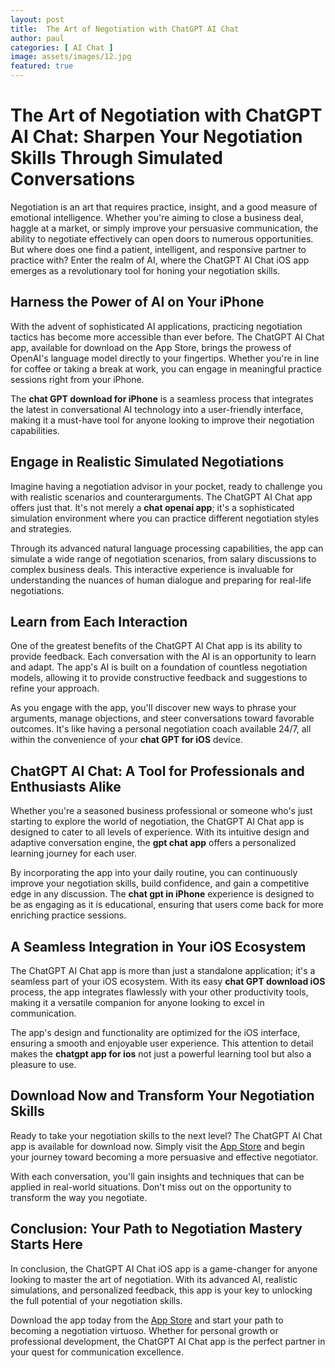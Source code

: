 ```yaml
---
layout: post
title:  The Art of Negotiation with ChatGPT AI Chat
author: paul
categories: [ AI Chat ]
image: assets/images/12.jpg
featured: true
---
```


# The Art of Negotiation with ChatGPT AI Chat: Sharpen Your Negotiation Skills Through Simulated Conversations

Negotiation is an art that requires practice, insight, and a good measure of emotional intelligence. Whether you're aiming to close a business deal, haggle at a market, or simply improve your persuasive communication, the ability to negotiate effectively can open doors to numerous opportunities. But where does one find a patient, intelligent, and responsive partner to practice with? Enter the realm of AI, where the ChatGPT AI Chat iOS app emerges as a revolutionary tool for honing your negotiation skills.

## Harness the Power of AI on Your iPhone

With the advent of sophisticated AI applications, practicing negotiation tactics has become more accessible than ever before. The ChatGPT AI Chat app, available for download on the App Store, brings the prowess of OpenAI's language model directly to your fingertips. Whether you're in line for coffee or taking a break at work, you can engage in meaningful practice sessions right from your iPhone.

The **chat GPT download for iPhone** is a seamless process that integrates the latest in conversational AI technology into a user-friendly interface, making it a must-have tool for anyone looking to improve their negotiation capabilities.

## Engage in Realistic Simulated Negotiations

Imagine having a negotiation advisor in your pocket, ready to challenge you with realistic scenarios and counterarguments. The ChatGPT AI Chat app offers just that. It's not merely a **chat openai app**; it's a sophisticated simulation environment where you can practice different negotiation styles and strategies.

Through its advanced natural language processing capabilities, the app can simulate a wide range of negotiation scenarios, from salary discussions to complex business deals. This interactive experience is invaluable for understanding the nuances of human dialogue and preparing for real-life negotiations.

## Learn from Each Interaction

One of the greatest benefits of the ChatGPT AI Chat app is its ability to provide feedback. Each conversation with the AI is an opportunity to learn and adapt. The app's AI is built on a foundation of countless negotiation models, allowing it to provide constructive feedback and suggestions to refine your approach.

As you engage with the app, you'll discover new ways to phrase your arguments, manage objections, and steer conversations toward favorable outcomes. It's like having a personal negotiation coach available 24/7, all within the convenience of your **chat GPT for iOS** device.

## ChatGPT AI Chat: A Tool for Professionals and Enthusiasts Alike

Whether you're a seasoned business professional or someone who's just starting to explore the world of negotiation, the ChatGPT AI Chat app is designed to cater to all levels of experience. With its intuitive design and adaptive conversation engine, the **gpt chat app** offers a personalized learning journey for each user.

By incorporating the app into your daily routine, you can continuously improve your negotiation skills, build confidence, and gain a competitive edge in any discussion. The **chat gpt in iPhone** experience is designed to be as engaging as it is educational, ensuring that users come back for more enriching practice sessions.

## A Seamless Integration in Your iOS Ecosystem

The ChatGPT AI Chat app is more than just a standalone application; it's a seamless part of your iOS ecosystem. With its easy **chat GPT download iOS** process, the app integrates flawlessly with your other productivity tools, making it a versatile companion for anyone looking to excel in communication.

The app's design and functionality are optimized for the iOS interface, ensuring a smooth and enjoyable user experience. This attention to detail makes the **chatgpt app for ios** not just a powerful learning tool but also a pleasure to use.

## Download Now and Transform Your Negotiation Skills

Ready to take your negotiation skills to the next level? The ChatGPT AI Chat app is available for download now. Simply visit the [App Store](https://apps.apple.com/us/app/ai-ask-chat-with-ai-bots/id6472484891) and begin your journey toward becoming a more persuasive and effective negotiator.

With each conversation, you'll gain insights and techniques that can be applied in real-world situations. Don't miss out on the opportunity to transform the way you negotiate.

## Conclusion: Your Path to Negotiation Mastery Starts Here

In conclusion, the ChatGPT AI Chat iOS app is a game-changer for anyone looking to master the art of negotiation. With its advanced AI, realistic simulations, and personalized feedback, this app is your key to unlocking the full potential of your negotiation skills.

Download the app today from the [App Store](https://apps.apple.com/us/app/ai-ask-chat-with-ai-bots/id6472484891) and start your path to becoming a negotiation virtuoso. Whether for personal growth or professional development, the ChatGPT AI Chat app is the perfect partner in your quest for communication excellence.